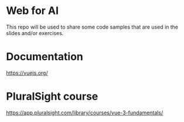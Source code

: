 # Web for AI
This repo will be used to share some code samples that are used in the slides and/or exercises.

# Documentation
https://vuejs.org/ 

# PluralSight course
https://app.pluralsight.com/library/courses/vue-3-fundamentals/